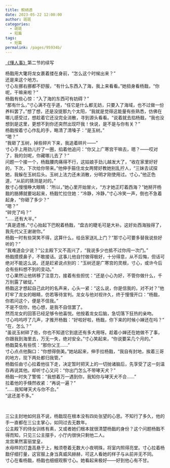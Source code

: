 ```yaml
---
title: 鲛绡透
date: 2023-05-22 12:00:00
author: 斑斑
categories: 
  - 斑斑
  - 短篇
tags: 
  - 短篇
permalink: /pages/95934b/
---
```


[《懂人事》](/pages/e10ed1/)第二节的续写<!-- more -->

杨戬用大氅将龙女裹着搂在身前，“怎么这个时候出来？”  
还是来这个地方。  
寸心左挪右挪都不舒服，“有什么东西入了海，我上来看看。”她扭身看杨戬，“你呢，干嘛来啦？”  
杨戬有些心惊：“入了海的东西可有妨碍？”  
“那有什么，”寸心满不在乎道，“任它是什么都无妨，只要入了海域，也不过做一份养料罢了。”想了想，还是没提那九个太阳，“我就是觉得这能量有些熟悉，仿佛在哪儿感受过，想趁着它还没完全消散，寻到源头看看。“说着就去掐杨戬，“我也没想到是这里，更想不到你还突然出现吓我！快说，是不是与你有关？”  
杨戬按着寸心作乱的手，略清了清嗓子：“是玉树。”  
“嗯？”  
“我砸了玉树，掉些碎片下来，我追着碎片——”  
寸心手上用劲儿拧了一圈，掐着他追问：“你又上广寒宫干嘛去，嗯？——哎对了，我的剑呢，你藏哪儿去了？”  
问题一个接一个，杨戬腰肉痛得不行，这姑娘手劲儿越发大了，“收在家里好好的，下次，下次给你带来。”他伸手箍住龙女两臂好教她别乱拧人，“三妹去试探她，我躲在玉树后头。玉树上法力还未消散，分明才刚使用过。寸心，”他正色道，“从前的猜测是对的。”  
敖寸心慢慢睁大眼睛：“所以，”她心里开始冒火，“方才她正盯着西海？”她掰开杨戬的胳膊就要站起来，杨戬忙拉住她：“冷静，冷静，”寸心冷笑一声，倒也不急着起身，“你砸了多少？”  
“嗯？”  
“碎完了吗？”  
“……还有大半。”  
“真是遗憾，”寸心抬起下巴睨着杨戬，“盘古的睫毛可是大补。这好处西海独得了，我先代父王谢谢你。”  
杨戬一时有些哭笑不得，这算什么，给岳家送礼上门？“那寸心可要多替我说些好听的？”  
“我难道会少说？”公主殿下又不高兴了，“我说多少也抵不过你闯一次门。”  
杨戬摸摸鼻子，不敢接话。这事儿他自忖做得极好，十分得意，从不后悔，但话可绝对不能这么说。还是赶紧说点别的：“玉树还是广寒宫的灵根，寸心，或许今后会有些料想不到的变动。”  
寸心果然让他转移了注意力，接着有些担忧：“还是小心为好，不管你做什么，千万别露了破绽。”  
杨戬这才想起自己此时的名声来，心头一紧：“这么说，你是信我的，对不对？”他盯牢了龙女的眼睛，仿若等待宣判。龙女与他对视许久，终于慢慢开口：“杨戬，你若问这个，便是不信我。”  
不是不信你，他心想，是我不自信罢了。  
然而龙女的回答已经足够令他喜悦。他按着龙女后脑，急切落下狂热的亲吻。  
寸心呜呜哼了几声，才推开杨戬：“好啦好啦，杨戬，你下来的时候小婵还在吗？”  
“在，怎么？”  
“虽说玉树碎了些，你也不知道它到底还有多大用呀。趁着小婵还在她做不了事，你跟我到海里去，万无一失，绝对安全。”寸心笑起来，“你说要呆几个月的。”  
杨戬莫名有些慌：“那你父王……”  
寸心点点他胸口：“你想得倒美。”她站起来，伸手拉杨戬，“我自有封地，挨着三哥的地方，现下两处都归我管。”  
杨戬任由寸心拉着他往下走，决定暂时把天上的一切抛诸脑后，先享受了这一刻温存再说其他。却听寸心又问：“你出门怎么不带哮天犬？”  
杨戬一时失了警惕：“我想着万一遇到你，我知你与哮天犬不合……”  
拉着他的手倏然收紧：“再说一遍？”  
“……我知哮天犬与你不合。”  
“这还差不多。”

</br>

三公主封地如何且不说，杨戬现在根本没有四处张望的心思。不知行了多久，他的手一直都在三公主掌心，如同过去无数年。  
公主殿下的侍女训练有素，又或者她们根本就很清楚杨戬的身份？这个问题杨戬不得而知，只见三公主摆手，小厅内很快只剩他二人。  
龙宫果然富丽堂皇，  
水母样的灯盏高悬于上，触须卷着无数大小夜明珠，将室内照得亮堂。寸心拉着杨戬仔细打量，这官服上身当真威风赫赫，可这人看她的样子与从前并无不同。  
寸心在看杨戬，杨戬也细细观察寸心。她看起来极好——好到他心有不甘。  

